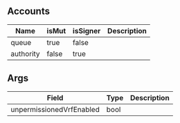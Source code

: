 ## Accounts

| Name      | isMut | isSigner | Description |
| --------- | ----- | -------- | ----------- |
| queue     | true  | false    |             |
| authority | false | true     |             |

## Args

| Field                    | Type | Description |
| ------------------------ | ---- | ----------- |
| unpermissionedVrfEnabled | bool |             |
